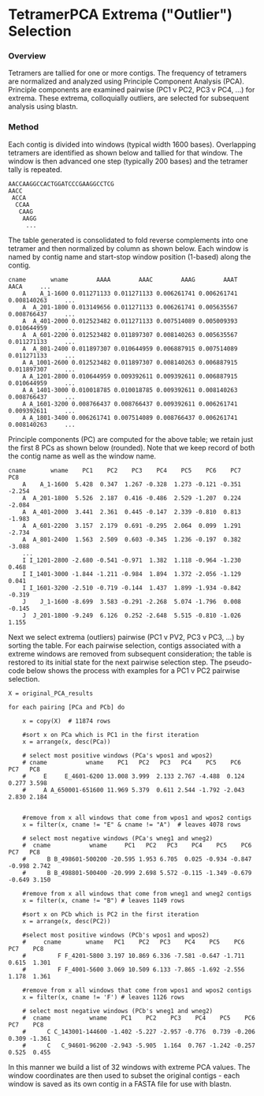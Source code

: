 # TetramerPCA Extrema ("Outlier") Selection

### Overview
Tetramers are tallied for one or more contigs.  The frequency of tetramers are
normalized and analyzed using Principle Component Analysis (PCA).  Principle
components are examined pairwise (PC1 v PC2, PC3 v PC4, ...) for extrema.  These
extrema, colloquially outliers, are selected for subsequent analysis using blastn.

### Method
Each contig is divided into windows (typical width 1600 bases).  Overlapping
tetramers are identified as shown below and tallied for that window.  The window
is then advanced one step (typically 200 bases) and the tetramer tally is repeated.

```
AACCAAGGCCACTGGATCCCGAAGGCCTCG
AACC
 ACCA
  CCAA
   CAAG
    AAGG
     ...
```

The table generated is consolidated to fold reverse complements into one tetramer
and then normalized by column as shown below.  Each window is named by contig
name and start-stop window position (1-based) along the contig.

```
cname       wname        AAAA        AAAC        AAAG        AAAT        AACA     ...
    A    A_1-1600 0.011271133 0.011271133 0.006261741 0.006261741 0.008140263     ...
    A  A_201-1800 0.013149656 0.011271133 0.006261741 0.005635567 0.008766437     ...
    A  A_401-2000 0.012523482 0.011271133 0.007514089 0.005009393 0.010644959     ...
    A  A_601-2200 0.012523482 0.011897307 0.008140263 0.005635567 0.011271133     ...
    A  A_801-2400 0.011897307 0.010644959 0.006887915 0.007514089 0.011271133     ...
    A A_1001-2600 0.012523482 0.011897307 0.008140263 0.006887915 0.011897307     ...
    A A_1201-2800 0.010644959 0.009392611 0.009392611 0.006887915 0.010644959     ...
    A A_1401-3000 0.010018785 0.010018785 0.009392611 0.008140263 0.008766437     ...
    A A_1601-3200 0.008766437 0.008766437 0.009392611 0.006261741 0.009392611     ...
    A A_1801-3400 0.006261741 0.007514089 0.008766437 0.006261741 0.008140263     ...
```


Principle components (PC) are computed for the above table; we retain just the
first 8 PCs as shown below (rounded).  Note that we keep record of both the
contig name as well as the window name.

```
cname       wname    PC1    PC2    PC3    PC4    PC5    PC6    PC7    PC8
    A    A_1-1600  5.428  0.347  1.267 -0.328  1.273 -0.121 -0.351 -2.254
    A  A_201-1800  5.526  2.187  0.416 -0.486  2.529 -1.207  0.224 -2.084
    A  A_401-2000  3.441  2.361  0.445 -0.147  2.339 -0.810  0.813 -1.983
    A  A_601-2200  3.157  2.179  0.691 -0.295  2.064  0.099  1.291 -2.734
    A  A_801-2400  1.563  2.509  0.603 -0.345  1.236 -0.197  0.382 -3.088
    ...
    I I_1201-2800 -2.680 -0.541 -0.971  1.382  1.118 -0.964 -1.230  0.468
    I I_1401-3000 -1.844 -1.211 -0.984  1.894  1.372 -2.056 -1.129  0.041
    I I_1601-3200 -2.510 -0.719 -0.144  1.437  1.899 -1.934 -0.842 -0.319
    J    J_1-1600 -8.699  3.583 -0.291 -2.268  5.074 -1.796  0.008 -0.145
    J  J_201-1800 -9.249  6.126  0.252 -2.648  5.515 -0.810 -1.026  1.155
```

Next we select extrema (outliers) pairwise (PC1 v PV2, PC3 v PC3, ...) by sorting
the table.  For each pairwise selection, contigs associated with a extreme windows
are removed from subsequent consideration; the table is restored to its initial
state for the next pairwise selection step.  The pseudo-code below shows the process
with examples for a PC1 v PC2 pairwise selection.

```
X = original_PCA_results

for each pairing [PCa and PCb] do

    x = copy(X)  # 11874 rows

    #sort x on PCa which is PC1 in the first iteration
    x = arrange(x, desc(PCa))

    # select most positive windows (PCa's wpos1 and wpos2)
    # cname           wname    PC1   PC2   PC3   PC4    PC5    PC6   PC7   PC8
    #     E     E_4601-6200 13.008 3.999  2.133 2.767 -4.488  0.124 0.277 3.598
    #     A A_650001-651600 11.969 5.379  0.611 2.544 -1.792 -2.043 2.830 2.184


    #remove from x all windows that come from wpos1 and wpos2 contigs
    x = filter(x, cname != "E" & cname != "A")  # leaves 4078 rows

    # select most negative windows (PCa's wneg1 and wneg2)
    #  cname           wname     PC1   PC2   PC3    PC4    PC5    PC6    PC7   PC8
    #      B B_498601-500200 -20.595 1.953 6.705  0.025 -0.934 -0.847 -0.998 2.742
    #      B B_498801-500400 -20.999 2.698 5.572 -0.115 -1.349 -0.679 -0.649 3.150

    #remove from x all windows that come from wneg1 and wneg2 contigs
    x = filter(x, cname != "B") # leaves 1149 rows

    #sort x on PCb which is PC2 in the first iteration
    x = arrange(x, desc(PC2))

    #select most positive windows (PCb's wpos1 and wpos2)
    #     cname       wname   PC1    PC2   PC3    PC4    PC5    PC6    PC7    PC8
    #         F F_4201-5800 3.197 10.869 6.336 -7.581 -0.647 -1.711  0.615  1.301
    #         F F_4001-5600 3.069 10.509 6.133 -7.865 -1.692 -2.556  1.178  1.361

    #remove from x all windows that come from wpos1 and wpos2 contigs
    x = filter(x, cname != 'F') # leaves 1126 rows

    # select most negative windows (PCb's wneg1 and wneg2)
    #  cname           wname    PC1    PC2    PC3    PC4    PC5    PC6   PC7    PC8
    #      C C_143001-144600 -1.402 -5.227 -2.957 -0.776  0.739 -0.206 0.309 -1.361
    #      C   C_94601-96200 -2.943 -5.905  1.164  0.767 -1.242 -0.257 0.525  0.455

```

In this manner we build a list of 32 windows with extreme PCA values. The window
coordinates are then used to subset the original contigs - each window is saved
as its own contig in a FASTA file for use with blastn.
